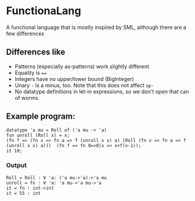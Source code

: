 # FunctionaLang
A functional language that is mostly inspired by SML, although there are a few differences

## Differences like
- Patterns (especially as-patterns) work slightly different
- Equality is `==`
- Integers have no upper/lower bound (BigInteger)
- Unary `-` is a minus, too. Note that this does not affect `op-`
- No datatype definitions in let-in expressions, so we don't open that can of worms.

## Example program:
```
datatype 'a mu = Roll of ('a mu -> 'a)
fun unroll (Roll x) = x;
(fn f => (fn x => fn a => f (unroll x x) a) (Roll (fn x => fn a => f (unroll x x) a)))  (fn f => fn 0=>0|x => x+f(x-1));
it 10;
```
### Output
```
Roll = Roll : ∀ 'a: ('a mu->'a)->'a mu
unroll = fn : ∀ 'a: 'a mu->'a mu->'a
it = fn : int->int
it = 55 : int
```